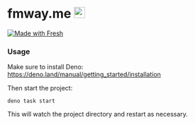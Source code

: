 # fmway.me <img alt="" src="https://fmway.me/?image" width="25" />
[![Made with Fresh](https://fresh.deno.dev/fresh-badge.svg)](https://fresh.deno.dev)

### Usage

Make sure to install Deno: https://deno.land/manual/getting_started/installation

Then start the project:

```
deno task start
```

This will watch the project directory and restart as necessary.

